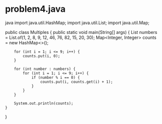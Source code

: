 # problem4.java
java
import java.util.HashMap;
import java.util.List;
import java.util.Map;

public class Multiples {
    public static void main(String[] args) {
        List<Integer> numbers = List.of(1, 2, 8, 9, 12, 46, 76, 82, 15, 20, 30);
        Map<Integer, Integer> counts = new HashMap<>();

        for (int i = 1; i <= 9; i++) {
            counts.put(i, 0);
        }

        for (int number : numbers) {
            for (int i = 1; i <= 9; i++) {
                if (number % i == 0) {
                    counts.put(i, counts.get(i) + 1);
                }
            }
        }

        System.out.println(counts);
    }
}
